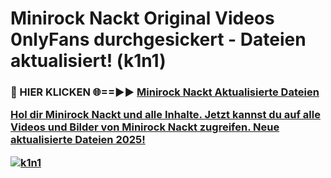 # Minirock Nackt Original Videos 0nlyFans durchgesickert - Dateien aktualisiert! (k1n1)

<h3>🔴 HIER KLICKEN 🌐==►► <a href="https://tinyurl.com/h6vf6nb8" rel="nofollow">Minirock Nackt Aktualisierte Dateien

Hol dir Minirock Nackt und alle Inhalte. Jetzt kannst du auf alle Videos und Bilder von Minirock Nackt zugreifen. Neue aktualisierte Dateien 2025!

[![k1n1](https://i.imgur.com/sD4kR3V.gif)](https://tinyurl.com/h6vf6nb8)
